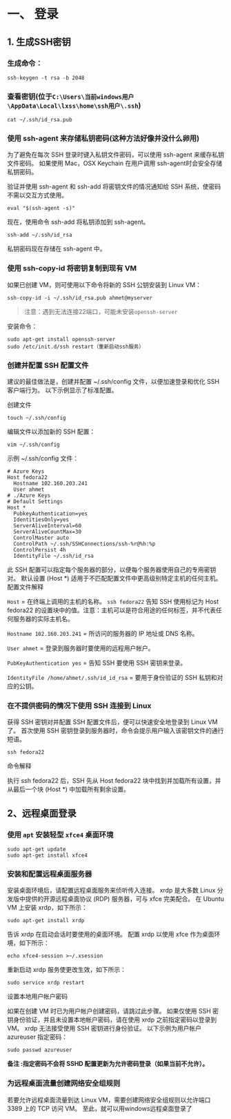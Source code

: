 # 一、 登录

## 1. 生成SSH密钥

### 生成命令：

```
ssh-keygen -t rsa -b 2048
```

### 查看密钥(位于`C:\Users\当前windows用户\AppData\Local\lxss\home\ssh用户\.ssh`)

```
cat ~/.ssh/id_rsa.pub
```

### 使用 ssh-agent 来存储私钥密码(这种方法好像并没什么卵用)

为了避免在每次 SSH 登录时键入私钥文件密码，可以使用 ssh-agent 来缓存私钥文件密码。 如果使用 Mac，OSX Keychain 在用户调用 ssh-agent时会安全存储私钥密码。

验证并使用 ssh-agent 和 ssh-add 将密钥文件的情况通知给 SSH 系统，使密码不需以交互方式使用。

```
eval "$(ssh-agent -s)"
```

现在，使用命令 ssh-add 将私钥添加到 ssh-agent。

```
ssh-add ~/.ssh/id_rsa
```

私钥密码现在存储在 ssh-agent 中。

### 使用 ssh-copy-id 将密钥复制到现有 VM

如果已创建 VM，则可使用以下命令将新的 SSH 公钥安装到 Linux VM：

```
ssh-copy-id -i ~/.ssh/id_rsa.pub ahmet@myserver
```

> 注意：遇到无法连接22端口，可能未安装`openssh-server`

安装命令：

```
sudo apt-get install openssh-server
sudo /etc/init.d/ssh restart（重新启动ssh服务）
```

### 创建并配置 SSH 配置文件

建议的最佳做法是，创建并配置 ~/.ssh/config 文件，以便加速登录和优化 SSH 客户端行为。
以下示例显示了标准配置。

创建文件

```
touch ~/.ssh/config
```

编辑文件以添加新的 SSH 配置：

```
vim ~/.ssh/config
```

示例 ~/.ssh/config 文件：

```
# Azure Keys
Host fedora22
  Hostname 102.160.203.241
  User ahmet
# ./Azure Keys
# Default Settings
Host *
  PubkeyAuthentication=yes
  IdentitiesOnly=yes
  ServerAliveInterval=60
  ServerAliveCountMax=30
  ControlMaster auto
  ControlPath ~/.ssh/SSHConnections/ssh-%r@%h:%p
  ControlPersist 4h
  IdentityFile ~/.ssh/id_rsa
```

此 SSH 配置可以指定每个服务器的部分，以便每个服务器使用自己的专用密钥对。 默认设置 (Host *) 适用于不匹配配置文件中更高级别特定主机的任何主机。
配置文件解释

`Host` = 在终端上调用的主机的名称。 `ssh fedora22` 告知 SSH 使用标记为 Host fedora22 的设置块中的值。注意：主机可以是符合用途的任何标签，并不代表任何服务器的实际主机名。

`Hostname 102.160.203.241` = 所访问的服务器的 IP 地址或 DNS 名称。

`User ahmet` = 登录到服务器时要使用的远程用户帐户。

`PubKeyAuthentication yes` = 告知 SSH 要使用 SSH 密钥来登录。

`IdentityFile /home/ahmet/.ssh/id_id_rsa` = 要用于身份验证的 SSH 私钥和对应的公钥。

### 在不提供密码的情况下使用 SSH 连接到 Linux

获得 SSH 密钥对并配置 SSH 配置文件后，便可以快速安全地登录到 Linux VM 了。 首次使用 SSH 密钥登录到服务器时，命令会提示用户输入该密钥文件的通行短语。

```
ssh fedora22
```

命令解释

执行 ssh fedora22 后，SSH 先从 Host fedora22 块中找到并加载所有设置，并从最后一个块 (Host *) 中加载所有剩余设置。

## 2、远程桌面登录

### 使用 `apt` 安装轻型 `xfce4` 桌面环境

```
sudo apt-get update
sudo apt-get install xfce4
```

### 安装和配置远程桌面服务器

安装桌面环境后，请配置远程桌面服务来侦听传入连接。 xrdp 是大多数 Linux 分发版中提供的开源远程桌面协议 (RDP) 服务器，可与 xfce 完美配合。 在 Ubuntu VM 上安装 xrdp，如下所示：

```
sudo apt-get install xrdp
```

告诉 xrdp 在启动会话时要使用的桌面环境。 配置 xrdp 以使用 xfce 作为桌面环境，如下所示：

```
echo xfce4-session >~/.xsession
```

重新启动 xrdp 服务使更改生效，如下所示：

```
sudo service xrdp restart
```

设置本地用户帐户密码

如果在创建 VM 时已为用户帐户创建密码，请跳过此步骤。 如果仅使用 SSH 密钥身份验证，并且未设置本地帐户密码，请在使用 xrdp 之前指定密码以登录到 VM。 xrdp 无法接受使用 SSH 密钥进行身份验证。 以下示例为用户帐户 azureuser 指定密码：

```
sudo passwd azureuser
```

**备注 :指定密码不会将 SSHD 配置更新为允许密码登录（如果当前不允许）。**

### 为远程桌面流量创建网络安全组规则

若要允许远程桌面流量到达 Linux VM，需要创建网络安全组规则以允许端口 3389 上的 TCP 访问 VM。
至此，就可以用windows远程桌面登录了


